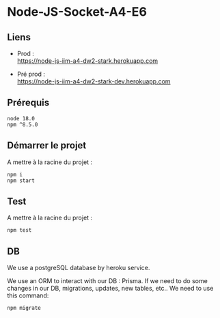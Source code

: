 # Node-JS-Socket-A4-E6

## Liens

- Prod :  
  https://node-js-iim-a4-dw2-stark.herokuapp.com


- Pré prod :  
  https://node-js-iim-a4-dw2-stark-dev.herokuapp.com

## Prérequis

```node 18.0```  
```npm ^8.5.0```

## Démarrer le projet

A mettre à la racine du projet :

```npm i```  
```npm start```

## Test

A mettre à la racine du projet :

```npm test```

## DB

We use a postgreSQL database by heroku service.

We use an ORM to interact with our DB : Prisma. If we need to do some changes in our DB, migrations, updates, new
tables, etc.. We need to use this command:

```npm migrate```



